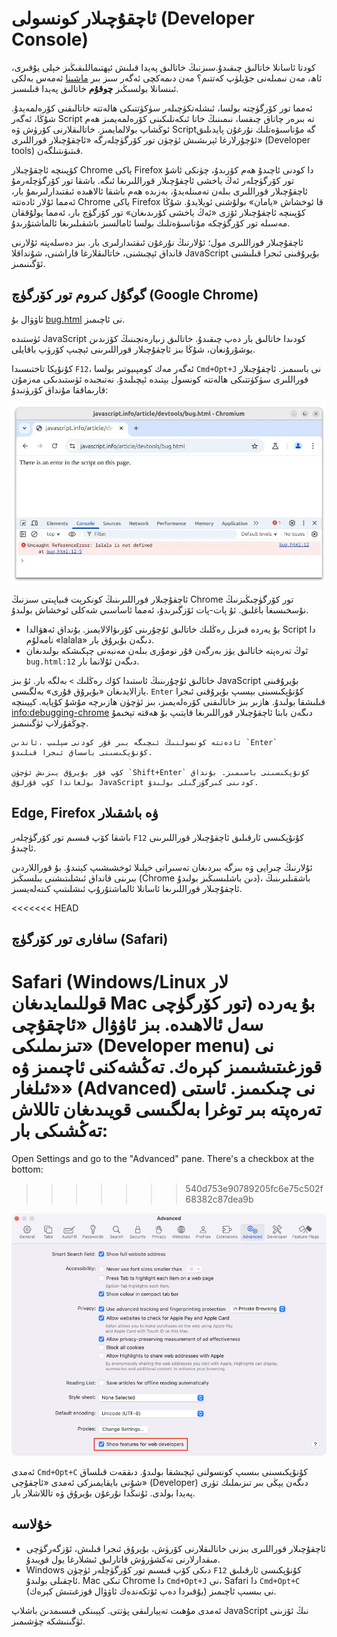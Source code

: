 # ئاچقۇچىلار كونسولى (Developer Console)

كودتا ئاسانلا خاتالىق چىقىدۇ.سىزنىڭ خاتالىق پەيدا قىلىش ئېھتىماللىقىڭىز خېلى يۇقىرى، ئاھ، مەن نىمىلەنى جۆيلۈپ كەتتىم؟ مەن دىمەكچى ئەگەر سىز بىر [ماشىنا](https://en.wikipedia.org/wiki/Bender_(Futurama)) ئەمەس بەلكى ئىنسانلا بولسىڭىز **چوقۇم** خاتالىق پەيدا قىلىسىز.

ئەمما تور كۆرگۈچتە بولسا، ئىشلەتكۈچىلەر سۈكۈتتىكى ھالەتتە خاتالىقنى كۆرەلمەيدۇ. شۇڭا، ئەگەر Script تە بىرەر چاتاق چىقسا، نىمىنىڭ خاتا ئىكەنلىكىنى كۆرەلمەيمىز ھەم ئوڭشاپ بولالمايمىز.
خاتالىقلارنى كۆرۈش ۋە Scriptگە مۇناسىۋەتلىك نۇرغۇن پايدىلىق ئۇچۇرلارغا ئېرىشىش ئۈچۈن تور كۆرگۈچلەرگە «ئاچقۇچىلار قوراللىرى» (Developer tools) قىتىۋىتىلگەن.

كۆپىنچە ئاچقۇچىلار Chrome ياكى Firefox دا كودنى ئاچىدۇ ھەم كۆرىدۇ، چۈنكى ئاشۇ تور كۆرگۈچلەر ئەڭ ياخشى ئاچقۇچىلار قوراللىرىغا ئىگە. باشقا تور كۆرگۈچلەرمۇ ئاچقۇچىلار قوراللىرى بىلەن تەمىنلەيدۇ، بەزىدە ھەم باشقا ئالاھىدە ئىقتىدارلىرىمۇ بار، ئەمما ئۇلار ئادەتتە Chrome ياكى Firefox قا ئوخشاش «يامان» بولۇشنى ئويلايدۇ. شۇڭا كۆپىنچە ئاچقۇچىلار ئۆزى «ئەڭ ياخشى كۆرىدىغان» تور كۆرگۈچ بار، ئەمما يولۇققان مەسىلە تور كۆرگۈچكە مۇناسىۋەتلىك بولسا ئامالسىز باشقىلىرىغا ئالماشتۇرىدۇ.

ئاچقۇچىلار قوراللىرى مول؛ ئۇلارنىڭ نۇرغۇن ئىقتىدارلىرى بار. بىز دەسلەپتە ئۇلارنى قانداق ئېچىشنى، خاتالىقلارغا قاراشنى، شۇنداقلا JavaScript بۇيرۇقىنى ئىجرا قىلىشنى ئۆگىنىمىز.

## گوگۇل كىروم تور كۆرگۈچ (Google Chrome) 

ئاۋۋال بۇ [bug.html](bug.html) نى ئاچىمىز.

ئۈستىدە JavaScript كودىدا خاتالىق بار دەپ چىقىدۇ. خاتالىق زىيارەتچىنىڭ كۆزىدىن يوشۇرۇنغان، شۇڭا بىز ئاچقۇچىلار قوراللىرىنى ئېچىپ كۆرۈپ باقايلى.

كۇنۇپكا تاختىسىدا `F12`، ئەگەر مەك كومپىيوتىر بولسا `Cmd+Opt+J` نى باسىمىز.
ئاچقۇچىلار قوراللىرى سۈكۈتتىكى ھالەتتە كونسول بېتىدە ئېچىلىدۇ.
نەتىجىدە ئۈستىدىكى مەزمۇن قارىماققا مۇنداق كۆرۈنىدۇ:

![chrome](chrome.webp)

ئاچقۇچىلار قوراللىرىنىڭ كونكرېت قىياپىتى سىزنىڭ Chrome تور كۆرگۈچىڭىزنىڭ نۇسخىسىغا باغلىق. ئۇ پات-پات ئۆزگىرىدۇ، ئەمما ئاساسىي شەكلى ئوخشاش بولىدۇ.
- ؜بۇ يەردە قىزىل رەڭلىك خاتالىق ئۇچۇرىنى كۆرىۋالالايمىز. بۇنداق ئەھۋالدا Script دا نامەلۇم «lalala» دىگەن بۇيرۇق بار.
- ؜ئوڭ تەرەپتە خاتالىق يۈز بەرگەن قۇر نومۇرى بىلەن مەنبەنى چېكىشكە بولىدىغان `bug.html:12` دىگەن ئۇلانما بار.

خاتالىق ئۇچۇرىنىڭ ئاستىدا كۆك رەڭلىك `>` بەلگە بار. ئۇ بىز JavaScript بۇيرۇقىنى يازالايدىغان «بۇيرۇق قۇرى» بەلگىسى. `Enter` كۇنۇپكىسىنى بېسىپ بۇيرۇقنى ئىجرا قىلىشقا بولىدۇ.
ھازىر بىز خاتالىقنى كۆرەلەيمىز، بىز ئۈچۈن ھازىرچە مۇشۇ كۇپايە. كېيىنچە <info:debugging-chrome> دىگەن بابتا  ئاچقۇچىلار قوراللىرىغا قايتىپ بۇ ھەقتە تېخىمۇ چوڭقۇرلاپ ئۈگىنىمىز.

```smart header="كۆپ قۇرلۇق كود"
؜ئادەتتە كونسولنىڭ ئىچىگە بىر قۇر كودنى سېلىپ ،ئاندىن `Enter` كۇنۇپكىسىنى باسساق ئىجرا قىلىدۇ.

؜كۆپ قۇر بۇيرۇق يىزىش ئۈچۈن `Shift+Enter` كۇنۇپكىسىنى باسىمىز. بۇنداق بولغاندا كۆپ قۇرلۇق JavaScript كودىنى كىرگۈزگىلى بولىدۇ.
```



## ؜Edge, Firefox ۋە باشقىلار

باشقا كۆپ قىسىم تور كۆرگۈچلەر `F12` كۇنۇپكىسى ئارقىلىق ئاچقۇچىلار قوراللىرىنى ئاچىدۇ.

ئۇلارنىڭ چىرايى ۋە بىزگە بىردىغان تەسىراتى خېلىلا ئوخشىشىپ كېتىدۇ. بۇ قوراللاردىن بىرىنى قانداق ئىشلىتىشنى بىلسىڭىز (Chrome دىن باشلىسىڭىز بولىدۇ)، باشقىلىرىنىڭ ئاچقۇچىلار قوراللىرىغا ئاسانلا ئالماشتۇرۇپ ئىشلىتىپ كىتەلەيسىز.

<<<<<<< HEAD
## سافارى تور كۆرگۈچ (Safari)

؜Safari (Windows/Linux لار قوللىمايدىغان Mac تور كۆرگۈچى) بۇ يەردە سەل ئالاھىدە. بىز ئاۋۋال «ئاچقۇچى تىزىملىكى» (Developer menu) نى قوزغىتىشىمىز كېرەك.
تەڭشەكنى ئاچىمىز ۋە «ئىلغار» (Advanced) نى چىكىمىز. ئاستى تەرەپتە بىر توغرا بەلگىسى قويىدىغان تاللاش تەڭشىكى بار:
=======
Open Settings and go to the "Advanced" pane. There's a checkbox at the bottom:
>>>>>>> 540d753e90789205fc6e75c502f68382c87dea9b

![safari](safari.png)

ئەمدى `Cmd+Opt+C` كۇنۇپكىسىنى بىسىپ كونسولنى ئېچىشقا بولىدۇ. دىققەت قىلساق شۇنى بايقايمىزكى ئەمدى «ئاچقۇچى» (Developer) دىگەن يېڭى بىر تىزىملىك تۈرى پەيدا بولدى. ئۇنىڭدا نۇرغۇن بۇيرۇق ۋە تاللاشلار بار.

## خۇلاسە

- ؜ئاچقۇچىلار قوراللىرى بىزنى خاتالىقلارنى كۆرۈش، بۇيرۇق ئىجرا قىلىش، ئۆزگەرگۈچى مىقدارلارنى تەكشۈرۈش قاتارلىق ئىشلارغا يول قويىدۇ.
- ؜Windows دىكى كۆپ قىسىم تور كۆرگۈچلەر ئۈچۈن `F12` كۇنۇپكىسى ئارقىلىق ئاچقىلى بولىدۇ. Mac تىكى Chrome دا `Cmd+Opt+J` نى، Safari دا `Cmd+Opt+C` (يۇقىردا دەپ ئۆتكەندەك ئاۋۋال قوزغىتىش كېرەك) نى بىسىپ ئاچىمىز.

ئەمدى مۇھىت تەييارلىقى پۈتتى. كېيىنكى قىسىمدىن باشلاپ JavaScript نىڭ ئۆزىنى ئۈگىنىشكە چۈشىمىز.
